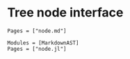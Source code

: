 # Tree node interface

```@index
Pages = ["node.md"]
```

```@autodocs
Modules = [MarkdownAST]
Pages = ["node.jl"]
```
